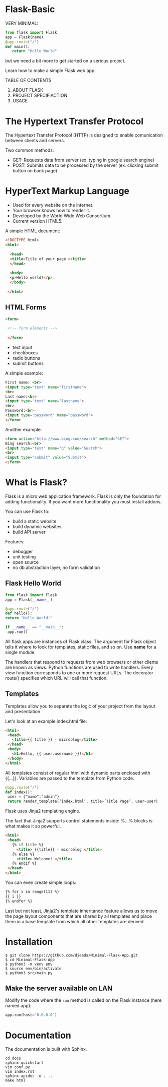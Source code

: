 # Flask-Basic

VERY MINIMAL:

 ```Python
from flask import Flask
app = Flask(name)
@app.route("/")
def main():
    return "Hello World"
```  

but we need a bit more to get started on a serious project.

Learn how to make a simple Flask web app.

TABLE OF CONTENTS
1. ABOUT FLASK
2. PROJECT SPECIFIACTION
3. USAGE

<h1>The Hypertext Transfer Protocol</h1>
The Hypertext Transfer Protocol (HTTP) is designed to enable comunication between clients and servers.

Two common methods:
- GET: Requests data from server (ex. typing in google search engine)
- POST: Submits data to be processed by the server (ex. clicking submit button on bank page)

<h1>HyperText Markup Language </h1>

- Used for every website on the internet.
- Your browser knows how to render it.
- Developed by the World Wide Web Consortium.
- Current version HTML5.


A simple HTML document:

```html
<!DOCTYPE html>
<html>
  
  <head>
  <title>Title of your page.</title>
  </head>
  
  <body>
  <p>Hello world!</p>
  </body>
  
 </html>
```
 
<h2> HTML Forms </h2>
 
 ```html
 <form>
  
  <!-- form elements -->
  
  </form>
```  
  
  - text input
  - checkboxes
  - radio buttons
  - submit buttons
 
 <form>

A simple example:
  
 ```html
 First name: <br>
 <input type="text" name="firstname">
 <br>
 Last name:<br>
 <input type="text" name="lastname">
 <br>
 Password:<br>
 <input type="password" name="password">
 </form>
 ```
 
 Another example:

  ```html
 <form action="http://www.bing.com/search" method="GET">
  Bing search:<br>
  <input type="text" name="q" value="Search">
  <br>
  <input type="submit" value="Submit">
  </form>
  ```
  
<h1>What is Flask?</h1>
Flask is a micro web application framework.
Flask is only the foundation for adding functionality.
If you want more functionality you must install addons. <br>

You can use Flask to:
- build a static website
- build dynamic websites
- build API server

Features:
- debugger
- unit testing
- open source
- no db abstraction layer, no form validation
 
 <h2>Flask Hello World</h2>
 
   ```Python
 from flask import Flask
 app = Flask(__name__)
 
 @app.route("/")
 def hello():
  return "Hello World!"
  
  if __name__ == "__main__":
    app.run()
  ```
  
 All flask apps are instances of Flask class.
 The argument for Flask object tells it where to look for templates, static files, and so on. Use __name__ for a single module.
 
The handlers that respond to requests from web browsers or other clients are known as views. Python functions are used to write handlers. Every view function corresponds to one or more request URLs. 
The decorator route() specifies which URL will call that function.
 
<h2>Templates</h2>

Templates allow you to separate the logic of your project from the layout and presentation.

Let's look at an example index.html file:

 ```html
<html> 
  <head> 
    <title>{{ title }} - microblog</title> 
  </head> 
  <body> 
    <h1>Hello, {{ user.username }}!</h1> 
  </body> 
</html>
```

All templates consist of regular html with dynamic parts enclosed with {{…}}.
Variables are passed to the template from Python code.

 ```Python
@app.route(‘/’)
def index(): 
  user = {“name”:”admin”} 
  return render_template(‘index.html’, title=’Title Page’, user=user)
```

Flask uses Jinja2 templating engine.

The fact that Jinja2 supports control statements inside: %...% blocks is what makes it so powerful.

 ```html
<html> 
  <head> 
    {% if title %} 
      <title> {{title}} - microblog </title> 
    {% else %} 
      <title> Welcome! </title> 
    {% endif %}
  </head> 
</html>
```

You can even create simple loops:

 ```html
{% for i in range(11) %}
 {{ i }}
{% endfor %}
```

Last but not least, Jinja2's template inheritance feature allows us to move the page layout components that are shared by all templates and place them in a base template from which all other templates are derived.


<h1>Installation</h1>
 
    $ git clone https://github.com/djeada/Minimal-Flask-App.git
    $ cd Minimal-Flask-App
    $ python3 -m venv env
    $ source env/bin/activate
    $ python3 src/main.py

 <h2>Make the server available on LAN </h2>
 
Modify the code where the <code>run</code> method is called on the Flask instance (here named app): 

 ```Python
 app.run(host='0.0.0.0')
 ```

<h1>Documentation</h1>
The documentation is built with Sphinx.

    cd docs
    sphinx-quickstart
    vim conf.py
    vim index.rst
    sphinx-apidoc -o . ..
    make html
